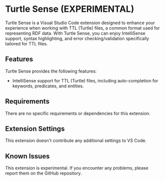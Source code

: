 # Turtle Sense (EXPERIMENTAL)

Turtle Sense is a Visual Studio Code extension designed to enhance your experience when working with TTL (Turtle) files, a common format used for representing RDF data. With Turtle Sense, you can enjoy IntelliSense support, syntax highlighting, and error checking/validation specifically tailored for TTL files.

## Features

Turtle Sense provides the following features:

- IntelliSense support for TTL (Turtle) files, including auto-completion for keywords, predicates, and entities.

## Requirements

There are no specific requirements or dependencies for this extension.

## Extension Settings

This extension doesn't contribute any additional settings to VS Code.

## Known Issues

This extension is experimental. If you encounter any problems, please report them on the GitHub repository.
